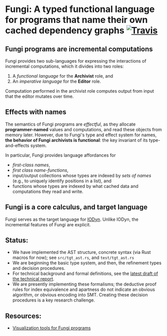 # Fungi: A typed functional language for programs that name their own cached dependency graphs [![Travis](https://api.travis-ci.org/Adapton/fungi-lang.rust.svg?branch=master)](https://travis-ci.org/Adapton/fungi-lang.rust)

## Fungi programs are incremental computations

Fungi provides two sub-languages for expressing the interactions of
incremental computations, which it divides into two roles:

1. A _functional language_ for the **Archivist** role, and
2. An _imperative language_ for the **Editor** role.

Computation performed in the archivist role computes output from input
that the editor mutates over time.

## Effects with names

The semantics of Fungi programs are _effectful_, as they allocate
**programmer-named** values and computations, and read these objects from
memory later.  However, due to Fungi's type and effect system for
names, **the behavior of Fungi archivists is functional**: the key
invariant of its type-and-effects system.

In particular, Fungi provides language affordances for
 - _first-class names_, 
 - _first class name-functions_, 
 - input/output collections whose types are indexed by _sets of names_ (e.g., to uniquely identify positions in a list), and 
 - functions whose types are indexed by what cached data and computations they read and write.

## Fungi is a core calculus, and target language

Fungi serves as the target language for [IODyn](https://github.com/cuplv/iodyn-lang.rust).  Unlike IODyn, the incremental features of Fungi are explicit.

## Status:

 - We have implemented the AST structure, concrete syntax (via Rust macros for now); see `src/tgt_ast.rs`, and `test/tgt_ast.rs`
 - We are beginning the basic type system, and then, the refinement types and decision procedures.
 - For technical background and formal definitions, see the [latest draft of the technical report](https://arxiv.org/abs/1610.00097).
 - We are presently implementing these formalisms; the deductive proof rules for index equivalence and apartness do not indicate an obvious algorithm, or obvious encoding into SMT.  Creating these decision procedures is a key research challenge.

## Resources:

 - [Visualization tools for Fungi programs](https://github.com/Adapton/fungi-vis)

